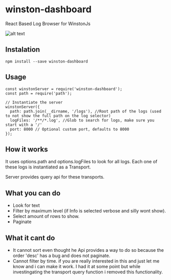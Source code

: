 # winston-dashboard

React Based Log Browser for WinstonJs

![alt text](https://raw.githubusercontent.com/spearmootz/winston-dashboard/gh-pages/winston-dashboard.png)

## Instalation

`npm install --save winston-dashboard`

## Usage

```
const winstonServer = require('winston-dashboard');
const path = require('path');

// Instantiate the server
winstonServer({
  path: path.join(__dirname, '/logs'), //Root path of the logs (used to not show the full path on the log selector)
  logFiles: '/**/*.log', //Glob to search for logs, make sure you start with a '/'
  port: 8000 // Optional custom port, defaults to 8000
});
```

## How it works

It uses options.path and options.logFiles to look for all logs.
Each one of these logs is instantiated as a Transport.

Server provides query api for these transports.

## What you can do

* Look for text
* Filter by maximum level (if Info is selected verbose and silly wont show).
* Select amount of rows to show.
* Paginate

## What it cant do

* It cannot sort even thought he Api provides a way to do so because the order 'desc' has a bug and does not paginate.
* Cannot filter by time. if you are really interested in this and just let me know and i can make it work. I had it at some point but while investingating the transport query function i removed this functionality.
